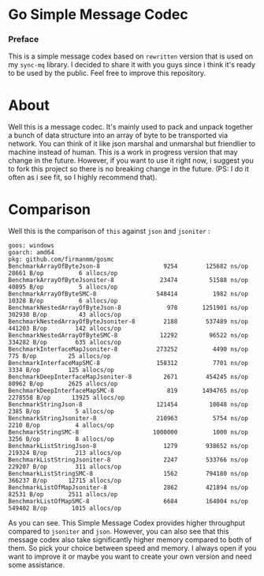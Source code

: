 # Go Simple Message Codec

### Preface
This is a simple message codex based on `rewritten` version that is used on my `sync-mq` library. I decided to share it with you guys since i think it's ready to be used by the public. Feel free to improve this repository.

# About
Well this is a message codec. It's mainly used to pack and unpack together a bunch of data structure into an array of byte to be transported via network. You can think of it like json marshal and unmarshal but friendlier to machine instead of human. This is a work in progress version that may change in the future. However, if you want to use it right now, i suggest you to fork this project so there is no breaking change in the future. (PS: I do it often as i see fit, so I highly recommend that). 

# Comparison

Well this is the comparison of `this` against `json` and `jsoniter` :

```
goos: windows
goarch: amd64
pkg: github.com/firmanmm/gosmc
BenchmarkArrayOfByteJson-8             	    9254	    125682 ns/op	   28661 B/op	       6 allocs/op
BenchmarkArrayOfByteJsoniter-8         	   23474	     51588 ns/op	   40895 B/op	       5 allocs/op
BenchmarkArrayOfByteSMC-8              	  548414	      1982 ns/op	   10328 B/op	       6 allocs/op
BenchmarkNestedArrayOfByteJson-8       	     978	   1251901 ns/op	  302938 B/op	      43 allocs/op
BenchmarkNestedArrayOfByteJsoniter-8   	    2188	    537489 ns/op	  441203 B/op	     142 allocs/op
BenchmarkNestedArrayOfByteSMC-8        	   12292	     96522 ns/op	  334282 B/op	     635 allocs/op
BenchmarkInterfaceMapJsoniter-8        	  273252	      4490 ns/op	     775 B/op	      25 allocs/op
BenchmarkInterfaceMapSMC-8             	  158312	      7701 ns/op	    3334 B/op	     125 allocs/op
BenchmarkDeepInterfaceMapJsoniter-8    	    2671	    454245 ns/op	   80962 B/op	    2625 allocs/op
BenchmarkDeepInterfaceMapSMC-8         	     819	   1494765 ns/op	 2278558 B/op	   13925 allocs/op
BenchmarkStringJson-8                  	  121454	     10048 ns/op	    2385 B/op	       5 allocs/op
BenchmarkStringJsoniter-8              	  210963	      5754 ns/op	    2210 B/op	       4 allocs/op
BenchmarkStringSMC-8                   	 1000000	      1000 ns/op	    3256 B/op	       8 allocs/op
BenchmarkListStringJson-8              	    1279	    938652 ns/op	  219324 B/op	     213 allocs/op
BenchmarkListStringJsoniter-8          	    2247	    533766 ns/op	  229207 B/op	     311 allocs/op
BenchmarkListStringSMC-8               	    1562	    794180 ns/op	  366237 B/op	   12715 allocs/op
BenchmarkListOfMapJsoniter-8           	    2862	    421894 ns/op	   82531 B/op	    2511 allocs/op
BenchmarkListOfMapSMC-8                	    6684	    164004 ns/op	  549402 B/op	    1015 allocs/op
```

As you can see. This Simple Message Codex provides higher throughput compared to `jsoniter` and `json`. However, you can also see that this message codex also take significantly higher memory compared to both of them. So pick your choice between speed and memory. I always open if you want to improve it or maybe you want to create your own version and need some assistance.